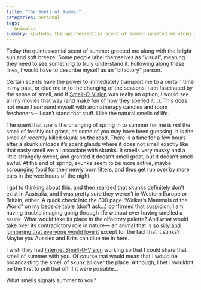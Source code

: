 ```yaml
---
title: "The Smell of Summer"
categories: personal
tags:
  -Animalia
summary: <p>Today the quintessential scent of summer greeted me along with the bright sun and soft breeze.  That scent was not the smell of freshly cut grass, as you may have been expecting.</p>
---
```

<p>Today the quintessential scent of summer greeted me along with the bright sun and soft breeze.  Some people label themselves as &#8220;visual&#8221;, meaning they need to see something to truly understand it.  Following along these lines, I would have to describe myself as an &#8220;olfactory&#8221; person.</p>

<p>Certain scents have the power to immediately transport me to a certain time in my past, or clue me in to the changing of the seasons. I am fascinated by the sense of smell, and if <a href="http://www.retrofuture.com/smell-o-vision.html">Smell-O-Vision</a> was really an option, I would see all my movies that way (and <a href="http://interllectual.com/pet-peeve">make fun of how they spelled it</a>...).  This does not mean I surround myself with aromatherapy candles and room fresheners&#8212; I can&#8217;t stand that stuff.  I like the natural smells of life.</p>

<p>The scent that spells the changing of spring in to summer for me is <em>not</em> the smell of freshly cut grass, as some of you may have been guessing.  It is the smell of recently killed skunk on the road.  There is a time for a few hours after a skunk unloads it&#8217;s scent glands where it does not smell exactly like that nasty smell we all associate with skunks.  It smells very musky and a little strangely sweet, and granted it doesn&#8217;t smell great, but it doesn&#8217;t smell awful.  At the end of spring, skunks seem to be more active, maybe scrounging food for their newly born litters, and thus get run over by more cars in the wee hours of the night.  </p>

<p>I got to thinking about this, and then realized that skunks definitely don&#8217;t exist in Australia, and I was pretty sure they weren&#8217;t in Western Europe or Britain, either.  A quick check into the 800 page &#8220;Walker&#8217;s Mammals of the World&#8221; on my bedside table (don&#8217;t ask&#8230;) confirmed that suspicion.  I am having trouble imaging going through life without ever having smelled a skunk.  What would take its place in the olfactory palette?  And what would take over its contradictory role in nature&#8212; an animal that is <a href="http://www.rockleigh.org/Recreation/Images/Mammal/skunk.jpg">so silly and lumbering that everyone would love it</a> except for the fact that it stinks?  Maybe you Aussies and Brits can clue me in here.</p>

<p>I wish they had <a href="http://www.gizmodo.com/archives/kaori-web-internet-smellovision-018646.php">Internet Smell-O-Vision</a> working so that I could share that smell of summer with you.  Of course that would mean that I would be broadcasting the smell of skunk all over the place.  Although, I bet I wouldn&#8217;t be the first to pull that off if it were possible&#8230;</p>

<p>What smells signals summer to you?</p>
